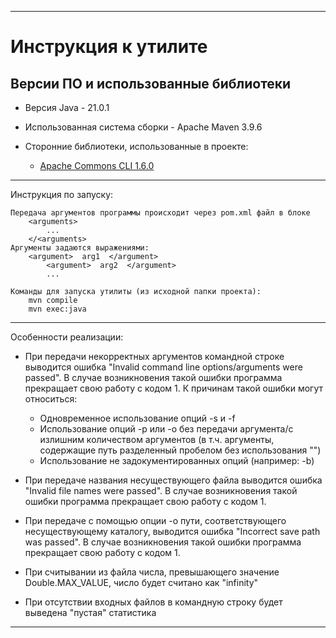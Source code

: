 -------------------------------------------------------------------------------

# Инструкция к утилите
## Версии ПО и использованные библиотеки
* Версия Java - 21.0.1
* Использованная система сборки - Apache Maven 3.9.6
* Сторонние библиотеки, использованные в проекте:

	- [Apache Commons CLI 1.6.0](https://commons.apache.org/proper/commons-cli/)

-------------------------------------------------------------------------------

Инструкция по запуску:

	Передача аргументов программы происходит через pom.xml файл в блоке 
		<arguments>
			...
		</<arguments>
	Аргументы задаются выражениями:
		<argument>  arg1  </argument>
        	<argument>  arg2  </argument>
			...

	Команды для запуска утилиты (из исходной папки проекта):
		mvn compile
		mvn exec:java

-------------------------------------------------------------------------------

Особенности реализации:

* При передачи некорректных аргументов командной строке выводится ошибка "Invalid command line options/arguments were passed".
В случае возникновения такой ошибки программа прекращает свою работу с кодом 1. К причинам такой ошибки могут относиться:
	- Одновременное использование опций -s и -f
	- Использование опций -p или -o без передачи аргумента/с излишним количеством аргументов (в т.ч. аргументы, содержащие путь разделенный пробелом без использования "")
	- Использование не задокументированных опций (например: -b)

* При передаче названия несуществующего файла выводится ошибка "Invalid file names were passed". В случае возникновения такой ошибки программа прекращает свою работу с кодом 1.

* При передаче с помощью опции -o пути, соответствующего несуществующему каталогу, выводится ошибка "Incorrect save path was passed". В случае возникновения такой ошибки программа прекращает свою работу с кодом 1.

* При считывании из файла числа, превышающего значение Double.MAX_VALUE, число будет считано как "infinity"

* При отсутствии входных файлов в командную строку будет выведена "пустая" статистика

-------------------------------------------------------------------------------
